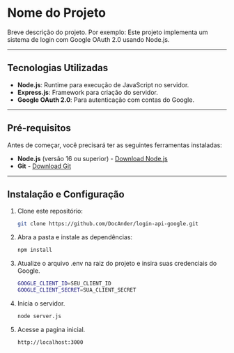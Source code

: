 # Nome do Projeto

Breve descrição do projeto. Por exemplo:
Este projeto implementa um sistema de login com Google OAuth 2.0 usando Node.js.

---

## Tecnologias Utilizadas

- **Node.js**: Runtime para execução de JavaScript no servidor.
- **Express.js**: Framework para criação do servidor.
- **Google OAuth 2.0**: Para autenticação com contas do Google.

---

## Pré-requisitos

Antes de começar, você precisará ter as seguintes ferramentas instaladas:

- **Node.js** (versão 16 ou superior) - [Download Node.js](https://nodejs.org/)
- **Git** - [Download Git](https://git-scm.com/)

---

## Instalação e Configuração

1. Clone este repositório:
   ```bash
   git clone https://github.com/DocAnder/login-api-google.git


2. Abra a pasta e instale as dependências:
    ```bash
    npm install

3. Atualize o arquivo .env na raiz do projeto e insira suas credenciais do Google.
    ```bash
    GOOGLE_CLIENT_ID=SEU_CLIENT_ID
    GOOGLE_CLIENT_SECRET=SUA_CLIENT_SECRET

4. Inicia o servidor.
    ```bash
    node server.js

5. Acesse a pagina inicial.
    ```bash
    http://localhost:3000

